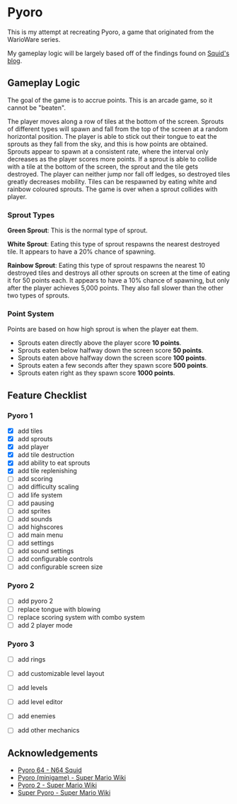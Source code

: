 
# Pyoro


This is my attempt at recreating Pyoro, a game that originated from the WarioWare series.

My gameplay logic will be largely based off of the findings found on [Squid's blog](https://n64squid.com/homebrew/roms/pyoro-64/).


## Gameplay Logic

The goal of the game is to accrue points. This is an arcade game, so it cannot be "beaten".

The player moves along a row of tiles at the bottom of the screen. Sprouts of different types will spawn and fall from the top of the screen at a random horizontal position. The player is able to stick out their tongue to eat the sprouts as they fall from the sky, and this is how points are obtained. Sprouts appear to spawn at a consistent rate, where the interval only decreases as the player scores more points. If a sprout is able to collide with a tile at the bottom of the screen, the sprout and the tile gets destroyed. The player can neither jump nor fall off ledges, so destroyed tiles greatly decreases mobility. Tiles can be respawned by eating white and rainbow coloured sprouts. The game is over when a sprout collides with player.

### Sprout Types

**Green Sprout**: This is the normal type of sprout.

**White Sprout**: Eating this type of sprout respawns the nearest destroyed tile. It appears to have a 20% chance of spawning.

**Rainbow Sprout**: Eating this type of sprout respawns the nearest 10 destroyed tiles and destroys all other sprouts on screen at the time of eating it for 50 points each. It appears to have a 10% chance of spawning, but only after the player achieves 5,000 points. They also fall slower than the other two types of sprouts.

### Point System

Points are based on how high sprout is when the player eat them.

- Sprouts eaten directly above the player score **10 points**.
- Sprouts eaten below halfway down the screen score **50 points**.
- Sprouts eaten above halfway down the screen score **100 points**.
- Sprouts eaten a few seconds after they spawn score **500 points**.
- Sprouts eaten right as they spawn score **1000 points**.


## Feature Checklist

### Pyoro 1

- [x] add tiles
- [x] add sprouts
- [x] add player
- [x] add tile destruction
- [x] add ability to eat sprouts
- [x] add tile replenishing
- [ ] add scoring
- [ ] add difficulty scaling
- [ ] add life system
- [ ] add pausing
- [ ] add sprites
- [ ] add sounds
- [ ] add highscores
- [ ] add main menu
- [ ] add settings
- [ ] add sound settings
- [ ] add configurable controls
- [ ] add configurable screen size

### Pyoro 2

- [ ] add pyoro 2
- [ ] replace tongue with blowing
- [ ] replace scoring system with combo system
- [ ] add 2 player mode

### Pyoro 3

- [ ] add rings
- [ ] add customizable level layout
- [ ] add levels
- [ ] add level editor
- [ ] add enemies
- [ ] add other mechanics


## Acknowledgements

- [Pyoro 64 - N64 Squid](https://n64squid.com/homebrew/roms/pyoro-64/)
- [Pyoro (minigame) - Super Mario Wiki](https://www.mariowiki.com/Pyoro_(minigame))
- [Pyoro 2 - Super Mario Wiki](https://www.mariowiki.com/Pyoro_2)
- [Super Pyoro - Super Mario Wiki](https://www.mariowiki.com/Super_Pyoro)